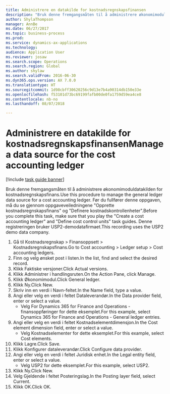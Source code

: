 ```yaml
--- 
title: Administrere en datakilde for kostnadsregnskapsfinansen
description: "Bruk denne fremgangsmåten til å administrere økonomimoduldatakilden for kostnadsregnskapsfinans."
author: ShylaThompson
manager: AnnBe
ms.date: 06/27/2017
ms.topic: business-process
ms.prod: 
ms.service: dynamics-ax-applications
ms.technology: 
audience: Application User
ms.reviewer: josaw
ms.search.scope: Operations
ms.search.region: Global
ms.author: shylaw
ms.search.validFrom: 2016-06-30
ms.dyn365.ops.version: AX 7.0.0
ms.translationtype: HT
ms.sourcegitcommit: 1d98cbff30620256c9d13e7b4a90314db150e33e
ms.openlocfilehash: f53101d73bc69199fafb00de0fa1759d59ea4ce8
ms.contentlocale: nb-no
ms.lasthandoff: 08/07/2018

---
```

# <a name="manage-a-data-source-for-the-cost-accounting-ledger"></a><span data-ttu-id="4f34f-103">Administrere en datakilde for kostnadsregnskapsfinansen</span><span class="sxs-lookup"><span data-stu-id="4f34f-103">Manage a data source for the cost accounting ledger</span></span>

[!include [task guide banner](../../includes/task-guide-banner.md)]

<span data-ttu-id="4f34f-104">Bruk denne fremgangsmåten til å administrere økonomimoduldatakilden for kostnadsregnskapsfinans.</span><span class="sxs-lookup"><span data-stu-id="4f34f-104">Use this procedure to manage the general ledger data source for a cost accounting ledger.</span></span> <span data-ttu-id="4f34f-105">Før du fullfører denne oppgaven, må du se gjennom oppgaveveiledningene "Opprette kostnadsregnskapsfinans" og "Definere kostnadskontrollenheter".</span><span class="sxs-lookup"><span data-stu-id="4f34f-105">Before you complete this task, make sure that you play the "Create a cost accounting ledger" and "Define cost control units" task guides.</span></span> <span data-ttu-id="4f34f-106">Denne registreringen bruker USP2-demodatafirmaet.</span><span class="sxs-lookup"><span data-stu-id="4f34f-106">This recording uses the USP2 demo data company.</span></span>

1. <span data-ttu-id="4f34f-107">Gå til Kostnadsregnskap > Finansoppsett > Kostnadsregnskapsfinans.</span><span class="sxs-lookup"><span data-stu-id="4f34f-107">Go to Cost accounting > Ledger setup > Cost accounting ledgers.</span></span>
2. <span data-ttu-id="4f34f-108">Finn og velg ønsket post i listen.</span><span class="sxs-lookup"><span data-stu-id="4f34f-108">In the list, find and select the desired record.</span></span>
3. <span data-ttu-id="4f34f-109">Klikk Faktiske versjoner.</span><span class="sxs-lookup"><span data-stu-id="4f34f-109">Click Actual versions.</span></span>
4. <span data-ttu-id="4f34f-110">Klikk Administrer i handlingsruten.</span><span class="sxs-lookup"><span data-stu-id="4f34f-110">On the Action Pane, click Manage.</span></span>
5. <span data-ttu-id="4f34f-111">Klikk Økonomimodul.</span><span class="sxs-lookup"><span data-stu-id="4f34f-111">Click General ledger.</span></span>
6. <span data-ttu-id="4f34f-112">Klikk Ny.</span><span class="sxs-lookup"><span data-stu-id="4f34f-112">Click New.</span></span>
7. <span data-ttu-id="4f34f-113">Skriv inn en verdi i Navn-feltet.</span><span class="sxs-lookup"><span data-stu-id="4f34f-113">In the Name field, type a value.</span></span>
8. <span data-ttu-id="4f34f-114">Angi eller velg en verdi i feltet Dataleverandør.</span><span class="sxs-lookup"><span data-stu-id="4f34f-114">In the Data provider field, enter or select a value.</span></span>
    * <span data-ttu-id="4f34f-115">Velg For Dynamics 365 for Finance and Operations - finansoppføringer for dette eksemplet.</span><span class="sxs-lookup"><span data-stu-id="4f34f-115">For this example, select Dynamics 365 for Finance and Operations - General ledger entries.</span></span>  
9. <span data-ttu-id="4f34f-116">Angi eller velg en verdi i feltet Kostnadselementdimensjon.</span><span class="sxs-lookup"><span data-stu-id="4f34f-116">In the Cost element dimension field, enter or select a value.</span></span>
    * <span data-ttu-id="4f34f-117">Velg Kostnadselementer for dette eksemplet.</span><span class="sxs-lookup"><span data-stu-id="4f34f-117">For this example, select Cost elements.</span></span>  
10. <span data-ttu-id="4f34f-118">Klikk Lagre.</span><span class="sxs-lookup"><span data-stu-id="4f34f-118">Click Save.</span></span>
11. <span data-ttu-id="4f34f-119">Klikk Konfigurer dataleverandør.</span><span class="sxs-lookup"><span data-stu-id="4f34f-119">Click Configure data provider.</span></span>
12. <span data-ttu-id="4f34f-120">Angi eller velg en verdi i feltet Juridisk enhet.</span><span class="sxs-lookup"><span data-stu-id="4f34f-120">In the Legal entity field, enter or select a value.</span></span>
    * <span data-ttu-id="4f34f-121">Velg USP2 for dette eksemplet.</span><span class="sxs-lookup"><span data-stu-id="4f34f-121">For this example, select USP2.</span></span>  
13. <span data-ttu-id="4f34f-122">Klikk Ny.</span><span class="sxs-lookup"><span data-stu-id="4f34f-122">Click New.</span></span>
14. <span data-ttu-id="4f34f-123">Velg Gjeldende i feltet Posteringslag.</span><span class="sxs-lookup"><span data-stu-id="4f34f-123">In the Posting layer field, select Current.</span></span>
15. <span data-ttu-id="4f34f-124">Klikk OK.</span><span class="sxs-lookup"><span data-stu-id="4f34f-124">Click OK.</span></span>


